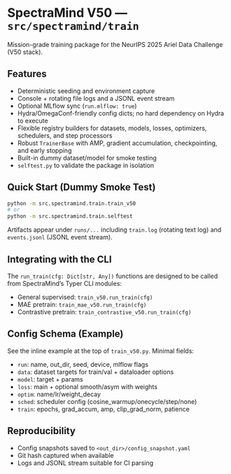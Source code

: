 # SpectraMind V50 — `src/spectramind/train`

Mission-grade training package for the NeurIPS 2025 Ariel Data Challenge (V50 stack).

## Features

* Deterministic seeding and environment capture
* Console + rotating file logs and a JSONL event stream
* Optional MLflow sync (`run.mlflow: true`)
* Hydra/OmegaConf-friendly config dicts; no hard dependency on Hydra to execute
* Flexible registry builders for datasets, models, losses, optimizers, schedulers, and step processors
* Robust `TrainerBase` with AMP, gradient accumulation, checkpointing, and early stopping
* Built-in dummy dataset/model for smoke testing
* `selftest.py` to validate the package in isolation

## Quick Start (Dummy Smoke Test)

```bash
python -m src.spectramind.train.train_v50
# or
python -m src.spectramind.train.selftest
```

Artifacts appear under `runs/...` including `train.log` (rotating text log) and `events.jsonl` (JSONL event stream).

## Integrating with the CLI

The `run_train(cfg: Dict[str, Any])` functions are designed to be called from SpectraMind’s Typer CLI modules:

* General supervised: `train_v50.run_train(cfg)`
* MAE pretrain: `train_mae_v50.run_train(cfg)`
* Contrastive pretrain: `train_contrastive_v50.run_train(cfg)`

## Config Schema (Example)

See the inline example at the top of `train_v50.py`. Minimal fields:

* `run`: name, out_dir, seed, device, mlflow flags
* `data`: dataset targets for train/val + dataloader options
* `model`: target + params
* `loss`: main + optional smooth/asym with weights
* `optim`: name/lr/weight_decay
* `sched`: scheduler config (cosine_warmup/onecycle/step/none)
* `train`: epochs, grad_accum, amp, clip_grad_norm, patience

## Reproducibility

* Config snapshots saved to `<out_dir>/config_snapshot.yaml`
* Git hash captured when available
* Logs and JSONL stream suitable for CI parsing
